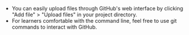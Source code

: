 - You can easily upload files through GitHub's web interface by clicking "Add file" > "Upload files" in your project directory.
- For learners comfortable with the command line, feel free to use git commands to interact with GitHub.